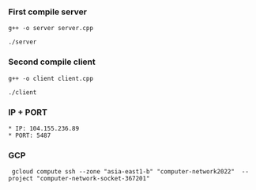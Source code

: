 ### First compile server
```g++ -o server server.cpp```

```./server```

### Second compile client
```g++ -o client client.cpp```

```./client```

### IP + PORT
    * IP: 104.155.236.89
    * PORT: 5487

### GCP
``` gcloud compute ssh --zone "asia-east1-b" "computer-network2022"  --project "computer-network-socket-367201"```
